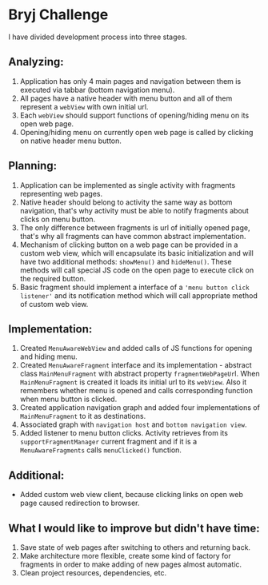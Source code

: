 
# Bryj Challenge
I have divided development process into three stages.

## Analyzing:
1. Application has only 4 main pages and navigation between them is executed via tabbar (bottom navigation menu).
2. All pages have a native header with menu button and all of them represent a `webView` with own initial url.
3. Each `webView` should support functions of opening/hiding menu on its open web page.
4. Opening/hiding menu on currently open web page is called by clicking on native header menu button.

## Planning:
1. Application can be implemented as single activity with fragments representing web pages.
2. Native header should belong to activity the same way as bottom navigation, that's why  activity must be able to notify fragments about clicks on menu button.
3. The only difference between fragments is url of initially opened page, that's why all fragments can have common abstract implementation.
4. Mechanism of clicking button on a web page can be provided in a custom web view, which will encapsulate its basic initialization and will have two additional methods: `showMenu()` and `hideMenu()`. These methods will call special JS code on the open page to execute click on the required button.
5. Basic fragment should implement a interface of a `'menu button click listener'` and its notification method which will call appropriate method of custom web view.

## Implementation:
1. Created `MenuAwareWebView` and added calls of JS functions for opening and hiding menu.
2. Created `MenuAwareFragment` interface and its implementation - abstract class `MainMenuFragment` with abstract property `fragmentWebPageUr`l. When `MainMenuFragment` is created it loads its initial url to its `webView`. Also it remembers whether menu is opened and calls corresponding function when menu button is clicked.
3. Created application navigation graph and added four implementations of `MainMenuFragment` to it as destinations.
4. Associated graph with `navigation host` and `bottom navigation view`.
5. Added listener to menu button clicks. Activity retrieves from its `supportFragmentManager` current fragment and if it is a `MenuAwareFragments` calls `menuClicked()` function.

## Additional:
- Added custom web view client, because clicking links on open web page caused redirection to browser.

## What I would like to improve but didn't have time:
1. Save state of web pages after switching to others and returning back.
2. Make architecture more flexible, create some kind of factory for fragments in order to make adding of new pages almost automatic.
3. Clean project resources, dependencies, etc.
